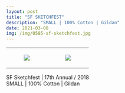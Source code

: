```yaml
---
layout: post
title: "SF SKETCHFEST"
description: "SMALL | 100% Cotton | Gildan"
date: 2021-03-08
img: /img/0585-sf-sketchfest.jpg
---
```




<table style="width:100%;"><tr><td style="vertical-align:top;">
      <figure class="tmblr-full" data-orig-height="2048" data-orig-width="1365" data-orig-src="https://concertshirts.netlify.app/shirts/0585/0585-01.jpg"><img src="https://64.media.tumblr.com/e99838bb1d0499d55e3648d20b1dd1bf/cbbe363bac80a96f-bc/s540x810/7201f9b68700d2a310627fab3bc1a4f3daf44566.jpg" data-orig-height="2048" data-orig-width="1365" data-orig-src="https://concertshirts.netlify.app/shirts/0585/0585-01.jpg"/></figure></td>
    <td style="vertical-align:top;">
      <figure class="tmblr-full" data-orig-height="2048" data-orig-width="1365" data-orig-src="https://concertshirts.netlify.app/shirts/0585/0585-02.jpg"><img src="https://64.media.tumblr.com/253642247976f57fc4cfa02187c49950/cbbe363bac80a96f-10/s540x810/7238739f60d6bdb50ffb483c90c557f030f3fe3a.jpg" data-orig-height="2048" data-orig-width="1365" data-orig-src="https://concertshirts.netlify.app/shirts/0585/0585-02.jpg"/></figure></td>
  </tr></table><p>
  SF Sketchfest | 17th Annual / 2018<br/>SMALL | 100% Cotton | Gildan
</p>
